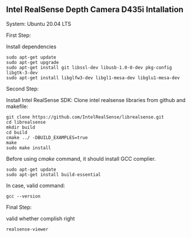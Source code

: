 ## Intel RealSense Depth Camera D435i Intallation
System: Ubuntu 20.04 LTS

First Step:

Install dependencies
```
sudo apt-get update
sudo apt-get upgrade
sudo apt-get install git libssl-dev libusb-1.0-0-dev pkg-config libgtk-3-dev
sudo apt-get install libglfw3-dev libgl1-mesa-dev libglu1-mesa-dev
```
Second Step:

Install Intel RealSense SDK: Clone intel realsense libraries from github and makefile:
```
git clone https://github.com/IntelRealSense/librealsense.git
cd librealsense
mkdir build
cd build
cmake ../ -DBUILD_EXAMPLES=true
make
sudo make install
```

Before using *cmake* command, it should install GCC complier.

```
sudo apt-get update
sudo apt-get install build-essential
```
In case, valid command:
```
gcc --version
```

Final Step:

valid whether complish right
```
realsense-viewer
```
